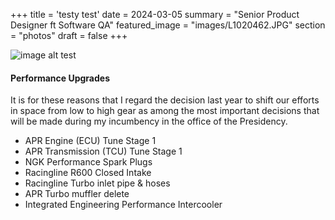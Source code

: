 +++
title = 'testy test'
date = 2024-03-05
summary = "Senior Product Designer ft Software QA"
featured_image = "images/L1020462.JPG"
section = "photos"
draft = false
+++

![image alt test](images/L1020462.JPG)

#### Performance Upgrades

It is for these reasons that I regard the decision last year to shift our efforts in space from low to high gear as among the most important decisions that will be made during my incumbency in the office of the Presidency.

- APR Engine (ECU) Tune Stage 1
- APR Transmission (TCU) Tune Stage 1
- NGK Performance Spark Plugs
- Racingline R600 Closed Intake
- Racingline Turbo inlet pipe & hoses
- APR Turbo muffler delete
- Integrated Engineering Performance Intercooler
